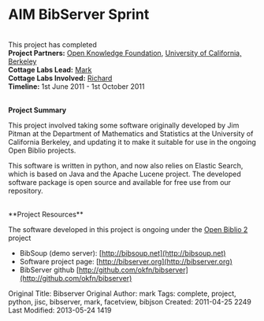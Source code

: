 # AIM BibServer Sprint
<br>

<div class="row-fluid">
<div class="span8">
<div class="alert">This project has completed</div>
<strong>Project Partners:</strong> <a href="http://okfn.org/">Open Knowledge Foundation</a>, <a href="http://www.stat.berkeley.edu/">University of California, Berkeley</a><br>
<strong>Cottage Labs Lead:</strong> <a href="/author/mark">Mark</a><br>
<strong>Cottage Labs Involved:</strong> <a href="/author/richard">Richard</a><br>
<strong>Timeline:</strong> 1st June 2011 -  1st October 2011<br>
</div>

<div class="span4">
<img src="http://cottagelabs.com/media/bibserverlogo-300x54.png" alt="" title="bibserverlogo" class="pull-right img span6 thumbnail" >
</div>

</div>
<br>

**Project Summary**

This project involved taking some software originally developed by Jim Pitman at the Department of Mathematics and Statistics at the University of California Berkeley, and updating it to make it suitable for use in the ongoing Open Biblio projects.

This software is written in python, and now also relies on Elastic Search, which is based on Java and the Apache Lucene project. The developed software package is open source and available for free use from our repository.

<br>
**Project Resources**

The software developed in this project is ongoing under the <a href="http://cottagelabs.com/projects/open-biblio-2" title="Open Biblio 2">Open Biblio 2</a> project

* BibSoup (demo server): [http://bibsoup.net](http://bibsoup.net)
* Software project page: [http://bibserver.org](http://bibserver.org)
* BibServer github [http://github.com/okfn/bibserver](http://github.com/okfn/bibserver)



Original Title: Bibserver
Original Author: mark
Tags: complete, project, python, jisc, bibserver, mark, facetview, bibjson
Created: 2011-04-25 2249
Last Modified: 2013-05-24 1419
